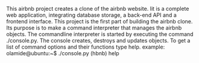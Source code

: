 This airbnb project creates a clone of the airbnb website. Iit is a complete web application, integrating database storage, a back-end API and a frontend interface.
This project is the first part of building the airbnb clone. Its purpose is to make a command interpreter that manages the airbnb objects.
The commandline interpreter is started by executing the command ./console.py. The console creates, destroys and updates objects. To get a list of command options and their functions type help.
example:
olamide@ubuntu:~$ ./console.py
(hbnb) help
